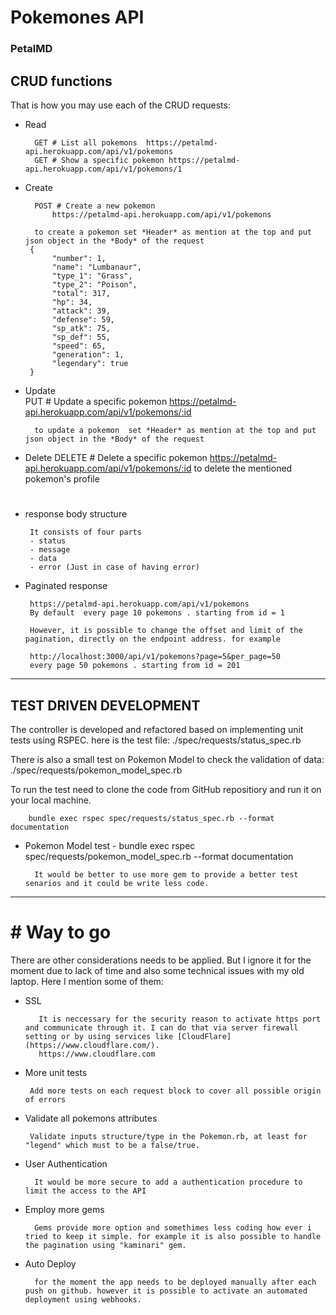 # Pokemones API

### PetalMD

## CRUD functions

That is how you may use each of the CRUD requests:

- Read

        GET # List all pokemons  https://petalmd-api.herokuapp.com/api/v1/pokemons
        GET # Show a specific pokemon https://petalmd-api.herokuapp.com/api/v1/pokemons/1

- Create

        POST # Create a new pokemon
            https://petalmd-api.herokuapp.com/api/v1/pokemons

        to create a pokemon set *Header* as mention at the top and put json object in the *Body* of the request
       {
            "number": 1,
            "name": "Lumbanaur",
            "type_1": "Grass",
            "type_2": "Poison",
            "total": 317,
            "hp": 34,
            "attack": 39,
            "defense": 59,
            "sp_atk": 75,
            "sp_def": 55,
            "speed": 65,
            "generation": 1,
            "legendary": true
       }

- Update  
   PUT # Update a specific pokemon
  https://petalmd-api.herokuapp.com/api/v1/pokemons/:id

        to update a pokemon  set *Header* as mention at the top and put json object in the *Body* of the request

- Delete
  DELETE # Delete a specific pokemon
  https://petalmd-api.herokuapp.com/api/v1/pokemons/:id
  to delete the mentioned pokemon's profile

#

- response body structure

       It consists of four parts
       - status
       - message
       - data
       - error (Just in case of having error)

- Paginated response

       https://petalmd-api.herokuapp.com/api/v1/pokemons
       By default  every page 10 pokemons . starting from id = 1

       However, it is possible to change the offset and limit of the pagination, directly on the endpoint address. for example

       http://localhost:3000/api/v1/pokemons?page=5&per_page=50
       every page 50 pokemons . starting from id = 201

---

## TEST DRIVEN DEVELOPMENT

The controller is developed and refactored based on implementing unit tests using RSPEC.
here is the test file:
./spec/requests/status_spec.rb

There is also a small test on Pokemon Model to check the validation of data:
./spec/requests/pokemon_model_spec.rb

To run the test need to clone the code from GitHub repositiory and run it on your local machine.

        bundle exec rspec spec/requests/status_spec.rb --format documentation

- Pokemon Model test - bundle exec rspec spec/requests/pokemon_model_spec.rb --format documentation

        It would be better to use more gem to provide a better test senarios and it could be write less code.

---

# # Way to go

There are other considerations needs to be applied. But I ignore it for the moment due to lack of time and also some technical issues with my old laptop. Here I mention some of them:

- SSL

         It is neccessary for the security reason to activate https port and communicate through it. I can do that via server firewall setting or by using services like [CloudFlare](https://www.cloudflare.com/).
         https://www.cloudflare.com

- More unit tests

       Add more tests on each request block to cover all possible origin of errors

- Validate all pokemons attributes

       Validate inputs structure/type in the Pokemon.rb, at least for "legend" which must to be a false/true.

- User Authentication

        It would be more secure to add a authentication procedure to limit the access to the API

- Employ more gems

        Gems provide more option and somethimes less coding how ever i tried to keep it simple. for example it is also possible to handle the pagination using "kaminari" gem.

- Auto Deploy

        for the moment the app needs to be deployed manually after each push on github. however it is possible to activate an automated deployment using webhooks.
